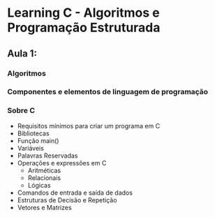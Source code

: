 # Learning C - Algoritmos e Programação Estruturada
## Aula 1: 
### Algoritmos
### Componentes e elementos de linguagem de programação
### Sobre C
- Requisitos mínimos para criar um programa em C
- Bibliotecas
- Função main()
- Variáveis
- Palavras Reservadas
- Operações e expressões em C
  - Aritméticas
  - Relacionais
  - Lógicas
- Comandos de entrada e saída de dados
- Estruturas de Decisão e Repetição
- Vetores e Matrizes
